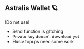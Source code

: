 ## Astralis Wallet 🪐

!Do not use!
- Send function is glitching
- Private key doesn't download yet
- Elusiv topups need some work
